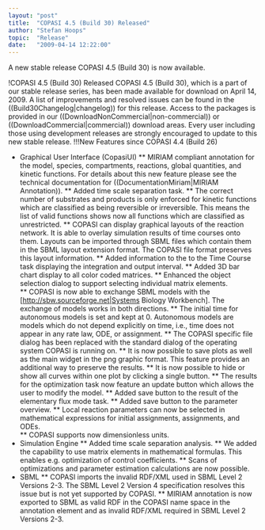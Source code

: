 ```yaml
---
layout: "post"
title:  "COPASI 4.5 (Build 30) Released"
author: "Stefan Hoops"
topic:  "Release"
date:   "2009-04-14 12:22:00"
---
```


A new stable release COPASI 4.5 (Build 30) is now available.

!COPASI 4.5 (Build 30) Released
COPASI 4.5 (Build 30), which is a part of our stable release series, has been made available for download on April 14, 2009.  A list of improvements and resolved issues can be found in the ((Build30Changelog|changelog)) for this release. Access to the packages is provided in our ((DownloadNonCommercial|non-commercial))  or ((DownloadCommercial|commercial)) download areas.  Every user including those using development releases are strongly encouraged to update to this new stable release.
!!!New Features since COPASI 4.4 (Build 26)
* Graphical User Interface (CopasiUI)
** MIRIAM compliant annotation for the model, species, compartments, reactions, global quantities, and kinetic functions. For details about this new feature please see the technical documentation for ((DocumentationMiriam|MIRIAM Annotation)).
** Added time scale separation task.
** The correct number of substrates and products is only enforced for kinetic functions which are classified as being reversible or irreversible. This means the list of valid functions shows now all functions which are classified as unrestricted.
** COPASI can display graphical layouts of the reaction network. It is able to overlay simulation results of time courses onto them. Layouts can be imported through SBML files which contain them in the SBML layout extension format. The COPASI file format preserves this layout information.
** Added information to the to the Time Course task displaying the integration and output interval.
** Added 3D bar chart display to all color coded matrices. 
** Enhanced the object selection dialog to support selecting individual matrix elements.  
** COPASI is now able to exchange SBML models with the [http://sbw.sourceforge.net|Systems Biology Workbench]. The exchange of models works in both directions.
** The initial time for autonomous models is set and kept at 0. Autonomous models are models which do not depend explicitly on time, i.e., time does not appear in any rate law, ODE, or assignment.
** The COPASI specific file dialog has been replaced with the standard dialog of the operating system COPASI is running on.
** It is now possible to save plots as well as the main widget in the png graphic format. This feature provides an additional way to preserve the results.
** It is now possible to hide or show all curves within one plot by clicking a single button.
** The results for the optimization task now feature an update button which allows the user to modify the model.
** Added save button to the result of the elementary flux mode task.
** Added save button to the parameter overview.
** Local reaction parameters can now be selected in mathematical expressions for initial assignments, assignments, and ODEs.  
** COPASI supports now dimensionless units. 
* Simulation Engine
** Added time scale separation analysis.
** We added the capability to use matrix elements in mathematical formulas. This enables e.g. optimization of control coefficients.
** Scans of optimizations and parameter estimation calculations are now possible. 
* SBML
** COPASI imports the invalid RDF/XML used in SBML Level 2 Versions 2-3. The SBML Level 2 Version 4 specification resolves this issue but is not yet supported by COPASI.
** MIRIAM annotation is now exported to SBML as valid RDF in the COPASI name space in the annotation element and as invalid RDF/XML required in SBML Level 2 Versions 2-3.


